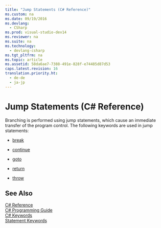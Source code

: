 ```yaml
---
title: "Jump Statements (C# Reference)"
ms.custom: na
ms.date: 09/19/2016
ms.devlang: 
  - CSharp
ms.prod: visual-studio-dev14
ms.reviewer: na
ms.suite: na
ms.technology: 
  - devlang-csharp
ms.tgt_pltfrm: na
ms.topic: article
ms.assetid: 58da6ae7-7388-491e-828f-e74485d87d53
caps.latest.revision: 16
translation.priority.ht: 
  - de-de
  - ja-jp
---
```

# Jump Statements (C# Reference)
Branching is performed using jump statements, which cause an immediate transfer of the program control. The following keywords are used in jump statements:  
  
-   [break](../vs140/break--C#-Reference-.md)  
  
-   [continue](../vs140/continue--C#-Reference-.md)  
  
-   [goto](../vs140/goto--C#-Reference-.md)  
  
-   [return](../vs140/return--C#-Reference-.md)  
  
-   [throw](../Topic/throw%20\(C%23%20Reference\).md)  
  
## See Also  
 [C# Reference](../vs140/C#-Reference.md)   
 [C# Programming Guide](../vs140/C#-Programming-Guide.md)   
 [C# Keywords](../Topic/C%23%20Keywords.md)   
 [Statement Keywords](../vs140/Statement-Keywords--C#-Reference-.md)